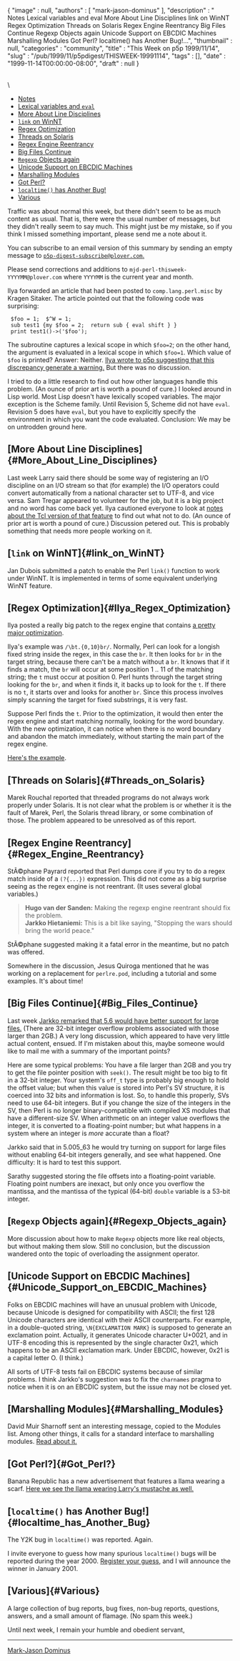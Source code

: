 {
   "image" : null,
   "authors" : [
      "mark-jason-dominus"
   ],
   "description" : " Notes Lexical variables and eval More About Line Disciplines link on WinNT Regex Optimization Threads on Solaris Regex Engine Reentrancy Big Files Continue Regexp Objects again Unicode Support on EBCDIC Machines Marshalling Modules Got Perl? localtime() has Another Bug!...",
   "thumbnail" : null,
   "categories" : "community",
   "title" : "This Week on p5p 1999/11/14",
   "slug" : "/pub/1999/11/p5pdigest/THISWEEK-19991114",
   "tags" : [],
   "date" : "1999-11-14T00:00:00-08:00",
   "draft" : null
}





\
\
-   [Notes](#Notes)
-   [Lexical variables and `eval`](#Lexical_variables_and_eval)
-   [More About Line Disciplines](#More_About_Line_Disciplines)
-   [`link` on WinNT](#link_on_WinNT)
-   [Regex Optimization](#Ilya_Regex_Optimization)
-   [Threads on Solaris](#Threads_on_Solaris)
-   [Regex Engine Reentrancy](#Regex_Engine_Reentrancy)
-   [Big Files Continue](#Big_Files_Continue)
-   [`Regexp` Objects again](#Regexp_Objects_again)
-   [Unicode Support on EBCDIC
    Machines](#Unicode_Support_on_EBCDIC_Machines)
-   [Marshalling Modules](#Marshalling_Modules)
-   [Got Perl?](#Got_Perl?)
-   [`localtime()` has Another Bug!](#localtime_has_Another_Bug)
-   [Various](#Various)

Traffic was about normal this week, but there didn't seem to be as much
content as usual. That is, there were the usual number of messages, but
they didn't really seem to say much. This might just be my mistake, so
if you think I missed something important, please send me a note about
it.

You can subscribe to an email version of this summary by sending an
empty message to
[`p5p-digest-subscribe@plover.com`.](mailto:p5p-digest-subscribe@plover.com)

Please send corrections and additions to
`mjd-perl-thisweek-YYYYMM@plover.com` where `YYYYMM` is the current year
and month.

Ilya forwarded an article that had been posted to `comp.lang.perl.misc`
by Kragen Sitaker. The article pointed out that the following code was
surprising:

     $foo = 1;  $^W = 1;
     sub test1 {my $foo = 2;  return sub { eval shift } }
     print test1()->('$foo');

The subroutine captures a lexical scope in which `$foo=2`; on the other
hand, the argument is evaluated in a lexical scope in which `$foo=1`.
Which value of `$foo` is printed? Answer: Neither. [Ilya wrote to p5p
suggesting that this discrepancy generate a
warning.](http://www.xray.mpe.mpg.de/mailing-lists/perl5-porters/1999-11/msg00280.html)
But there was no discussion.

I tried to do a little research to find out how other languages handle
this problem. (An ounce of prior art is worth a pound of cure.) I looked
around in Lisp world. Most Lisp doesn't have lexically scoped variables.
The major exception is the Scheme family. Until Revision 5, Scheme did
not have `eval`. Revision 5 does have `eval`, but you have to explicitly
specify the environment in which you want the code evaluated.
Conclusion: We may be on untrodden ground here.

[More About Line Disciplines]{#More_About_Line_Disciplines}
-----------------------------------------------------------

Last week Larry said there should be some way of registering an I/O
discipline on an I/O stream so that (for example) the I/O operators
could convert automatically from a national character set to UTF-8, and
vice versa. Sam Tregar appeared to volunteer for the job, but it is a
big project and no word has come back yet. Ilya cautioned everyone to
look at [notes about the Tcl version of that
feature](http://www.oche.de/~akupries/soft/giot/HOWTO.html) to find out
what not to do. (An ounce of prior art is worth a pound of cure.)
Discussion petered out. This is probably something that needs more
people working on it.

[`link` on WinNT]{#link_on_WinNT}
---------------------------------

Jan Dubois submitted a patch to enable the Perl `link()` function to
work under WinNT. It is implemented in terms of some equivalent
underlying WinNT feature.

[Regex Optimization]{#Ilya_Regex_Optimization}
----------------------------------------------

Ilya posted a really big patch to the regex engine that contains [a
pretty major
optimization](http://www.xray.mpe.mpg.de/mailing-lists/perl5-porters/1999-11/msg00286.html).

Ilya's example was `/\bt.{0,10}br/`. Normally, Perl can look for a
longish fixed string inside the regex, in this case the `br`. It then
looks for `br` in the target string, because there can't be a match
without a `br`. It knows that if it finds a match, the `br` will occur
at some position 1 .. 11 of the matching string; the `t` must occur at
position 0. Perl hunts through the target string looking for the `br`,
and when it finds it, it backs up to look for the `t`. If there is no
`t`, it starts over and looks for another `br`. Since this process
involves simply scanning the target for fixed substrings, it is very
fast.

Suppose Perl finds the `t`. Prior to the optimization, it would then
enter the regex engine and start matching normally, looking for the word
boundary. With the new optimization, it can notice when there is no word
boundary and abandon the match immediately, without starting the main
part of the regex engine.

[Here's the
example](http://www.xray.mpe.mpg.de/mailing-lists/perl5-porters/1999-11/msg00566.html).

[Threads on Solaris]{#Threads_on_Solaris}
-----------------------------------------

Marek Rouchal reported that threaded programs do not always work
properly under Solaris. It is not clear what the problem is or whether
it is the fault of Marek, Perl, the Solaris thread library, or some
combination of those. The problem appeared to be unresolved as of this
report.

[Regex Engine Reentrancy]{#Regex_Engine_Reentrancy}
---------------------------------------------------

StÃ©phane Payrard reported that Perl dumps core if you try to do a regex
match inside of a `(?{...})` expression. This did not come as a big
surprise seeing as the regex engine is not reentrant. (It uses several
global variables.)

> **Hugo van der Sanden:** Making the regexp engine reentrant should fix
> the problem.\
> **Jarkko Hietaniemi:** This is a bit like saying, "Stopping the wars
> should bring the world peace."

StÃ©phane suggested making it a fatal error in the meantime, but no patch
was offered.

Somewhere in the discussion, Jesus Quiroga mentioned that he was working
on a replacement for `perlre.pod`, including a tutorial and some
examples. It's about time!

[Big Files Continue]{#Big_Files_Continue}
-----------------------------------------

Last week [Jarkko remarked that 5.6 would have better support for large
files.](http://www.xray.mpe.mpg.de/mailing-lists/perl5-porters/1999-11/msg00142.html)
(There are 32-bit integer overflow problems associated with those larger
than 2GB.) A very long discussion, which appeared to have very little
actual content, ensued. If I'm mistaken about this, maybe someone would
like to mail me with a summary of the important points?

Here are some typical problems: You have a file larger than 2GB and you
try to get the file pointer position with `seek()`. The result might be
too big to fit in a 32-bit integer. Your system's `off_t` type is
probably big enough to hold the offset value; but when this value is
stored into Perl's SV structure, it is coerced into 32 bits and
information is lost. So, to handle this properly, SVs need to use 64-bit
integers. But if you change the size of the integers in the SV, then
Perl is no longer binary-compatible with compiled XS modules that have a
different-size SV. When arithmetic on an integer value overflows the
integer, it is converted to a floating-point number; but what happens in
a system where an integer is *more* accurate than a float?

Jarkko said that in 5.005\_63 he would try turning on support for large
files without enabling 64-bit integers generally, and see what happened.
One difficulty: It is hard to test this support.

Sarathy suggested storing the file offsets into a floating-point
variable. Floating point numbers are inexact, but only once you overflow
the mantissa, and the mantissa of the typical (64-bit) `double` variable
is a 53-bit integer.

[`Regexp` Objects again]{#Regexp_Objects_again}
-----------------------------------------------

More discussion about how to make `Regexp` objects more like real
objects, but without making them slow. Still no conclusion, but the
discussion wandered onto the topic of overloading the assignment
operator.

[Unicode Support on EBCDIC Machines]{#Unicode_Support_on_EBCDIC_Machines}
-------------------------------------------------------------------------

Folks on EBCDIC machines will have an unusual problem with Unicode,
because Unicode is designed for compatibility with ASCII; the first 128
Unicode characters are identical with their ASCII counterparts. For
example, in a double-quoted string, `\N{EXCLAMATION MARK}` is supposed
to generate an exclamation point. Actually, it generates Unicode
character U+0021, and in UTF-8 encoding this is represented by the
single character 0x21, which happens to be an ASCII exclamation mark.
Under EBCDIC, however, 0x21 is a capital letter O. (I think.)

All sorts of UTF-8 tests fail on EBCDIC systems because of similar
problems. I think Jarkko's suggestion was to fix the `charnames` pragma
to notice when it is on an EBCDIC system, but the issue may not be
closed yet.

[Marshalling Modules]{#Marshalling_Modules}
-------------------------------------------

David Muir Sharnoff sent an interesting message, copied to the Modules
list. Among other things, it calls for a standard interface to
marshalling modules. [Read about
it.](http://www.xray.mpe.mpg.de/mailing-lists/perl5-porters/1999-11/msg00567.html)

[Got Perl?]{#Got_Perl?}
-----------------------

Banana Republic has a new advertisement that features a llama wearing a
scarf. [Here we see the llama wearing Larry's mustache as
well.](http://www.xray.mpe.mpg.de/mailing-lists/perl5-porters/1999-11/msg00339.html)

[`localtime()` has Another Bug!]{#localtime_has_Another_Bug}
------------------------------------------------------------

The Y2K bug in `localtime()` was reported. Again.

I invite everyone to guess how many spurious `localtime()` bugs will be
reported during the year 2000. [Register your
guess,](http://www.plover.com/~mjd/perl/y2k/y2k.cgi) and I will announce
the winner in January 2001.

[Various]{#Various}
-------------------

A large collection of bug reports, bug fixes, non-bug reports,
questions, answers, and a small amount of flamage. (No spam this week.)

Until next week, I remain your humble and obedient servant,

------------------------------------------------------------------------

[Mark-Jason Dominus](mailto:mjd-perl-thisweek-199911+@plover.com)


